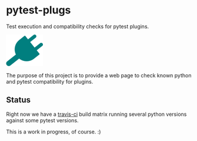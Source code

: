 # pytest-plugs #

Test execution and compatibility checks for pytest plugins. 

![plug](static/electrical-plug-th.png)

The purpose of this project is to provide a web page to
check known python and pytest compatibility for plugins.

## Status ##

Right now we have a [travis-ci](https://travis-ci.org/nicoddemus/pytest-plugs) build matrix 
running several python versions against some pytest versions.

This is a work in progress, of course. :)
